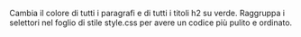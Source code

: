 Cambia il colore di tutti i paragrafi e di tutti i titoli h2 su verde. Raggruppa i selettori nel foglio di stile style.css per avere un codice più pulito e ordinato.
